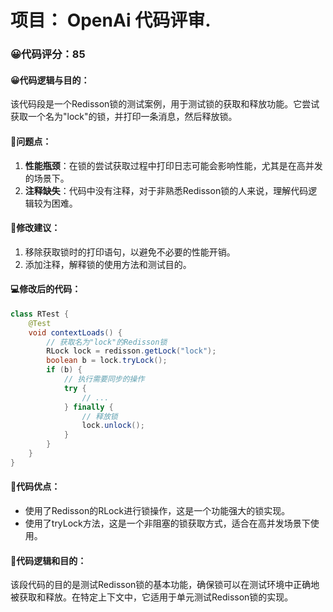 # 项目： OpenAi 代码评审.
### 😀代码评分：85
#### 😀代码逻辑与目的：
该代码段是一个Redisson锁的测试案例，用于测试锁的获取和释放功能。它尝试获取一个名为"lock"的锁，并打印一条消息，然后释放锁。

#### 🤔问题点：
1. **性能瓶颈**：在锁的尝试获取过程中打印日志可能会影响性能，尤其是在高并发的场景下。
2. **注释缺失**：代码中没有注释，对于非熟悉Redisson锁的人来说，理解代码逻辑较为困难。

#### 🎯修改建议：
1. 移除获取锁时的打印语句，以避免不必要的性能开销。
2. 添加注释，解释锁的使用方法和测试目的。

#### 💻修改后的代码：
```java
class RTest {
    @Test
    void contextLoads() {
        // 获取名为"lock"的Redisson锁
        RLock lock = redisson.getLock("lock");
        boolean b = lock.tryLock();
        if (b) {
            // 执行需要同步的操作
            try {
                // ...
            } finally {
                // 释放锁
                lock.unlock();
            }
        }
    }
}
```

#### 🌟代码优点：
- 使用了Redisson的RLock进行锁操作，这是一个功能强大的锁实现。
- 使用了tryLock方法，这是一个非阻塞的锁获取方式，适合在高并发场景下使用。

#### 📝代码逻辑和目的：
该段代码的目的是测试Redisson锁的基本功能，确保锁可以在测试环境中正确地被获取和释放。在特定上下文中，它适用于单元测试Redisson锁的实现。